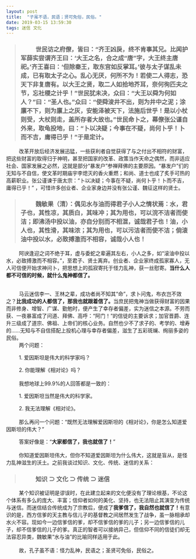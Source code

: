```yaml
---
layout: post
title:  "子虽不语，民语；贤可免俗，民俗。"
date: 2019-03-15 13:59:30
tags: 迷信 文化
---
```

>### &emsp;&emsp;&ensp;世民访之府僚，皆曰：“齐王凶戾，终不肯事其兄。比闻护军薛实尝谓齐王曰：‘大王之名，合之成“唐”字，大王终主唐祀。’齐王喜曰：‘但除秦王，取东宫如反掌耳。’彼与太子谋乱未成，已有取太子之心。乱心无厌，何所不为！若使二人得志，恐天下非复唐有。以大王之贤，取二人如拾地芥耳，奈何徇匹夫之节，忘社稷之计乎！”世民犹未决，众曰：“大王以舜为何如人？”曰：“圣人也。”众曰：“使舜浚井不出，则为井中之泥；涂廪不下，则为廪上之灰，安能泽被天下，法施后世乎！是以小杖则受，大杖则走，盖所存者大故也。”<strong>世民命卜之，幕僚张公谨自外来，取龟投地，曰：“卜以决疑；今事在不疑，尚何卜乎！卜而不吉，庸得已乎！”于是定计。</strong>

&emsp;&emsp;&ensp;改革开放后经济发展迅猛，一些获利者自觉获得了与之付出不相符的财富，把这些财富的取得归于神明，甚至把国家的改革、政策当作天命之偶然，而非适应社会、国家发展之必然，这就是部分“暴发户”参禅拜佛的主要原因。“暴发户”们的无知与不自信，使文革时期庙宇李熄灭的香火重燃；和尚、道士也成了炙手可热的高薪职业。张公谨谏于唐太宗：“卜以决疑；今事在不疑，尚何卜乎！卜而不吉，庸得已乎！” ，可惜许多创业者、企业家身边并没有张公谨、魏征这样的贤士。

>### &emsp;&emsp;&ensp;魏敏果（清）：偶见水与油而得君子小人之情状焉：水，君子也，其性凉，其质白，其味冲；其为用也，可以浣不洁者而使洁；<strong>即沸汤中投以油，亦自分别而不相混，诚哉君子也！</strong>油，小人也，其性滑，其味浓；其为用也，可以污洁者而使不洁；<strong>倘滚油中投以水，必致搏激而不相容，诚哉小人也！</strong>

&emsp;&emsp;&ensp;阿谀逢迎之词不绝于耳，虚与委蛇之辈遍其左右，小人之多，如“滚油中投以水，必致搏激而不相容。”，至君子、贤士离弃。创业者、企业家终成孤家寡人，无人可信便开始求神问卜，把思想上的孤寂寄托于怪力乱神，获一丝慰寄。<strong>当什么人都不可信的时候，就什么鬼神都信了。</strong>

<br> 
&emsp;&emsp;&ensp;马云迷信李一、王林之辈，成功者尚不知其“命”，求卜问鬼，布衣岂不效之？<strong>比我成功的人都信了，那我也就跟着信了。</strong>当庶民把鬼神当做获得财富的因果而非修身、增智、广谋、勤勉时，便产生了幸存者偏差，实为迷信之本源。不劳而获、一夜暴富成了问道、拜佛、高呼：“阿门！”的信徒的主要诉求；加官晋爵、连升三级成了道宗、佛祖、上帝们的核心业务。自然也少不了求子的、考学的、增寿的……无知与不自信搭配上投机心理与幸存者偏差，滋生了五彩斑斓、绚丽多姿的民俗。
<br>  
&emsp;&emsp;&ensp;两个问题：

&emsp;&emsp;&ensp;1. 爱因斯坦是伟大的科学家吗？

&emsp;&emsp;&ensp;2. 你能理解《相对论》吗？
<br>  
&emsp;&emsp;&ensp;我想地球上99.9%的人回答都是一致的：

&emsp;&emsp;&ensp;1. 爱因斯坦当然是伟大的科学家。

&emsp;&emsp;&ensp;2. 我无法理解《相对论》。
<br>  
&emsp;&emsp;&ensp;那么再问一个问题：“既然无法理解爱因斯坦的《相对论》，你是怎么知道爱因斯坦的伟大？”

&emsp;&emsp;&ensp;答案好像是：“<strong>大家都信了，我也就信了！</strong>”
<br>  
&emsp;&emsp;&ensp;你知道爱因斯坦伟大，但你不知道爱因斯坦为什么伟大，这就是盲从，是怪力乱神滋生的沃土。之前我谈过知识、文化、传统、迷信的关系：

>### &emsp;&emsp;&ensp;知识 ⊃ 文化 ⊃ 传统 ⊃ 迷信

&emsp;&emsp;&ensp;某个知识被证明是谬误时，在此建立起来的文化便没有了理论根基，不论这个体系有多么的庞大、丰富；信仰者如何的美化、坚持，也无法阻止其演变为传统与迷信。而迷信结合传统成为了宗教后，便成了<strong>我爹信了，我自然也就信了！</strong>有意识的是，西方信爹的天主教与信儿子的基督教之间居然发生了战争，虽一脉相承却水火不容。现如今一边信爹信的爹，却不信爹信的爹的儿子；另一边信爹信的儿子，却不信爹信的儿子的爹。真正的智者可以接纳异己，但信仰不同的信徒们却无法容忍异类，魏敏果“水与油”的比喻同样适用于此。
<br>  
&emsp;&emsp;&ensp;故，孔子虽不语：怪力乱神，民语之；圣贤可免俗，民俗之。

